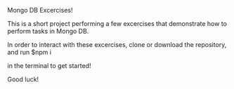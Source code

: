 Mongo DB Excercises!

This is a short project performing a few excercises that demonstrate how to perform tasks in Mongo DB.

In order to interact with these excercises, clone or download the repository, and run 
$npm i

in the terminal to get started!

Good luck!